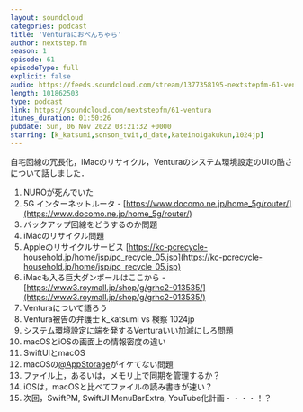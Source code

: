 ```yaml
---
layout: soundcloud
categories: podcast
title: 'Venturaにおべんちゃら'
author: nextstep.fm
season: 1
episode: 61
episodeType: full
explicit: false
audio: https://feeds.soundcloud.com/stream/1377358195-nextstepfm-61-ventura.mp3
length: 101862503
type: podcast
link: https://soundcloud.com/nextstepfm/61-ventura
itunes_duration: 01:50:26
pubdate: Sun, 06 Nov 2022 03:21:32 +0000
starring: [k_katsumi,sonson_twit,d_date,kateinoigakukun,1024jp]
---
```


自宅回線の冗長化，iMacのリサイクル，Venturaのシステム環境設定のUIの酷さについて話しました．

1. NUROが死んでいた
2. 5G インターネットルータ - [https://www.docomo.ne.jp/home_5g/router/](https://www.docomo.ne.jp/home_5g/router/)
3. バックアップ回線をどうするのか問題
4. iMacのリサイクル問題
5. Appleのリサイクルサービス [https://kc-pcrecycle-household.jp/home/jsp/pc_recycle_05.jsp](https://kc-pcrecycle-household.jp/home/jsp/pc_recycle_05.jsp)
6. iMacも入る巨大ダンボールはここから - [https://www3.roymall.jp/shop/g/grhc2-013535/](https://www3.roymall.jp/shop/g/grhc2-013535/)
7. Venturaについて語ろう
8. Ventura被告の弁護士 k_katsumi vs 検察 1024jp
9. システム環境設定に端を発するVenturaいい加減にしろ問題
10. macOSとiOSの画面上の情報密度の違い
11. SwiftUIとmacOS
12. macOSの[@AppStorage](https://twitter.com/@AppStorage)がイケてない問題
13. ファイル上，あるいは，メモリ上で同期を管理するか？
14. iOSは，macOSと比べてファイルの読み書きが速い？
15. 次回，SwiftPM, SwiftUI MenuBarExtra, YouTube化計画・・・・！？
